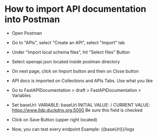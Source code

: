 # How to import API documentation into Postman

- Open Postman
- Go to "APIs", select "Create an API", select "Import" tab
- Under "Import local schema files", hit "Select files" Button

- Select openapi.json located inside postman directory
- On next page, click on Import button and then on Close button
- API docs is imported on Collections and APIs Tabs. Use what you like
- Go to FastAPIDocumentation > draft > FastAPIDocumentation > Variables
- Set baseUrl:
  VARIABLE: baseUrl
  INITIAL VALUE: /
  CURRENT VALUE: https://www.lldp.duckdns.org:5000
  Be sure this field is checked
- Click on Save Button (upper right located)
- Now, you can test every endpoint
  Example: {{baseUrl}}/logs
